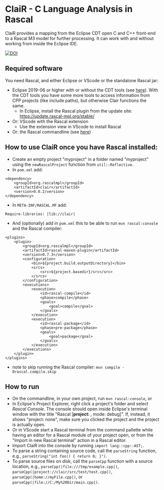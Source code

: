 # ClaiR - C Language Analysis in Rascal

ClaiR provides a mapping from the Eclipse CDT open C and C++ front-end to a Rascal M3 model for further processing.
It can work with and without working from inside the Eclipse IDE.

[![DOI](https://zenodo.org/badge/DOI/10.5281/zenodo.891122.svg)](https://doi.org/10.5281/zenodo.891122)

## Required software

You need Rascal, and either Eclipse or VScode or the standalone Rascal jar:
* Eclipse 2019-06 or higher with or without the CDT tools (see [here](https://www.eclipse.org/downloads/packages/release/2019-06/r/eclipse-ide-cc-developers)). With the CDT tools you have some more tools to access information from CPP projects (like include paths), but otherwise Clair functions the same.
  * In Eclipse, install the Rascal plugin from the update site: <https://update.rascal-mpl.org/stable/>
* Or: VScode with the Rascal extension 
   * Use the extension view in VScode to install Rascal
* Or: the Rascal commandline (see [here](https://www.rascal-mpl.org/start/))


## How to use ClaiR once you have Rascal installed:

* Create an empty project "myproject" in a folder named "myproject" using the `newRascalProject` function from `util::Reflective`.
* In `pom.xml` add:
```
<dependency>
    <groupId>org.rascalmpl</groupId>
    <artifactId>clair</artifactId>
    <version>0.6.2/version>
</dependency>
```
* In `META-INF/RASCAL.MF` add:
```
Require-libraries: |lib://clair|
```
* And (optionally) add in `pom.xml` this to be able to run `mvn rascal:console` and the Rascal compiler:
```
<plugins>
    <plugin>
        <groupId>org.rascalmpl</groupId>
        <artifactId>rascal-maven-plugin</artifactId>
        <version>0.7.3</version>
        <configuration>
            <bin>${project.build.outputDirectory}</bin>
            <srcs>
                <src>${project.basedir}/src</src>
            </srcs>
        </configuration>
        <executions>
            <execution>
                <id>rascal-compile</id>
                <phase>compile</phase>
                <goals>
                    <goal>compile</goal>
                </goals>
            </execution>
            <execution>
                <id>rascal-package</id>
                <phase>pre-package</phase>
                <goals>
                    <goal>package</goal>
                </goals>
            </execution>
        </executions>
    </plugin>
</plugins>

```
* note to skip running the Rascal compiler: `mvn compile -Drascal.compile.skip`

## How to run
* On the commandline, in your own project, run `mvn rascal:console`, or
* In Eclipse's Project Explorer, right click a project's folder and select *Rascal Console*. The console should open inside Eclipse's terminal window with the title "Rascal [**project: <Project Name>**, mode: debug]". If, instead, it shows "project: none", make sure you clicked the project and the project is actually open.
* Or in VScode start a Rascal terminal from the command pallette while having an editor for a Rascal module of your project open, or from the "Import in new Rascal terminal" action in a Rascal editor.
* Import ClaiR into the console by running `import lang::cpp::AST;`.
* To parse a string containing source code, call the `parseString` function, e.g., `parseString("int foo() { return 0; }")`.
* To parse source files on disk, call the `parseCpp` function with a source location, e.g., `parseCpp(|file:///tmp/example.cpp|)`, `parseCpp(|project://clair/src/test/test.cpp|)`, `parseCpp(|home://myFile.cpp|)`, or `parseCpp(|file://C:/My%20Dir/main.cpp|)`.
